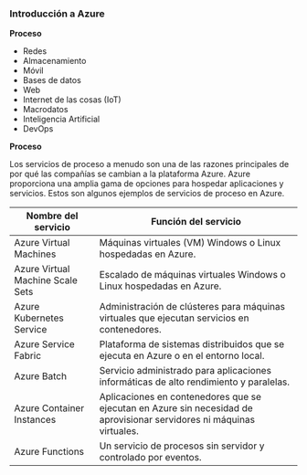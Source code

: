 ### Introducción a Azure

**Proceso**  
- Redes
- Almacenamiento
- Móvil
- Bases de datos
- Web
- Internet de las cosas (IoT)
- Macrodatos
- Inteligencia Artificial
- DevOps

**Proceso**  

Los servicios de proceso a menudo son una de las razones principales de por qué las compañías se cambian a la plataforma Azure. Azure proporciona una amplia gama de opciones para hospedar aplicaciones y servicios. Estos son algunos ejemplos de servicios de proceso en Azure.

|**Nombre del servicio** | **Función del servicio**                                                                      |
| --- |  --- |  
| Azure Virtual Machines | Máquinas virtuales (VM) Windows o Linux hospedadas en Azure.     |
| Azure Virtual Machine Scale Sets | Escalado de máquinas virtuales Windows o Linux hospedadas en Azure.                 |
| Azure Kubernetes Service | Administración de clústeres para máquinas virtuales que ejecutan servicios en contenedores. |
| Azure Service Fabric | Plataforma de sistemas distribuidos que se ejecuta en Azure o en el entorno local.              |
| Azure Batch | Servicio administrado para aplicaciones informáticas de alto rendimiento y paralelas.                    |
| Azure Container Instances | Aplicaciones en contenedores que se ejecutan en Azure sin necesidad de aprovisionar servidores ni máquinas virtuales. |
| Azure Functions | Un servicio de procesos sin servidor y controlado por eventos. |

